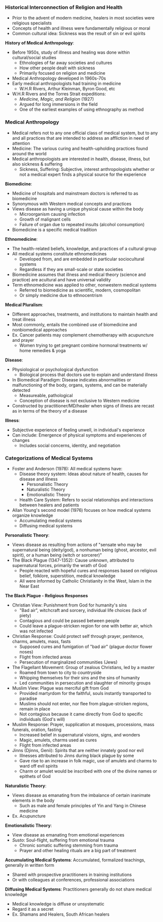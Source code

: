 ### Historical Interconnection of Religion and Health
 - Prior to the advent of modern medicine, healers in most societies were religious specialists
 - Concepts of health and illness were fundamentally religious or moral
 - Common cultural idea: Sickness was the result of sin or evil spirits

**History of Medical Anthropology**:
 - Before 1950s, study of illness and healing was done within cultural/social studies
	 - Ethnologies of far away societies and cultures
	 - How other people dealt with sickness
	 - Primarily focused on religion and medicine
 - Medical Anthropology developed in 1960s-70s
 - Early medical anthropologists had training in medicine
	 - W.H.R Rivers, Arthur Kleinman, Byron Good, etc
 - W.H.R Rivers and the Torres Strait expeditions:
	 - *Medicine, Magic, and Religion* (1927)
	 - Argued for long immersions in the field
	 - One of the earliest examples of using ethnography as method

### Medical Anthropology
 - Medical refers not to any one official class of medical system, but to any and all practices that are intended to address an affliction in need of attention
 - Medicine: The various curing and health-upholding practices found around the world
 - Medical anthropologists are interested in health, disease, illness, but also sickness & suffering
	 - Sickness, Suffering: Subjective, interest anthropologists whether or not a medical expert finds a physical source for the experience

**Biomedicine**:
 - Medicine of hospitals and mainstream doctors is referred to as biomedicine
 - Synonymous with Western medical concepts and practices
 - Views disease as having a unique physical cause within the body
	 - Microorganism causing infection
	 - Growth of malignant cells
	 - Failure of organ due to repeated insults (alcohol consumption)
 - Biomedicine is a specific medical tradition

**Ethnomedicine**:
 - The health-related beliefs, knowledge, and practices of a cultural group
 - All medical systems constitute ethnomedicines
	 - Developed from, and are embedded in particular sociocultural systems
	 - Regardless if they are small-scale or state societies
 - Biomedicine assumes that illness and medical theory (science and practice) are acultural and have universal validity
 - Term ethnomedicine was applied to other, nonwestern medical systems
	 - Referred to biomedicine as scientific, modern, cosmopolitan
	 - Or simply medicine due to ethnocentrism

**Medical Pluralism**:
 - Different approaches, treatments, and institutions to maintain health and treat illness
 - Most commonly, entails the combined use of biomedicine and nonbiomedical approaches
 - Ex. Cancer patients may complement chemotherapy with acupuncture and prayer
	 - Women trying to get pregnant combine hormonal treatments w/ home remedies & yoga

**Disease**:
 - Physiological or psychological dysfunction
	 - Biological process that doctors use to explain and understand illness
 - In Biomedical Paradigm: Disease indicates abnormalities or malfunctioning of the body, organs, systems, and can be materially detected
	 - Measureable, pathological
	 - Conception of disease is not exclusive to Western medicine
 - Constructed by practitioner/MD/healer when signs of illness are recast as in terms of the theory of a disease

**Illness**:
 - Subjective experience of feeling unwell, in individual's experience
 - Can include: Emergence of physical symptoms and experiences of changes
	 - Includes social concerns, identity, and negotiation

### Categorizations of Medical Systems
 - Foster and Anderson (1978): All medical systems have:
	 - Disease theory system: Ideas about nature of health, causes for disease and illness
		 - Personalistic Theory
		 - Naturalistic Theory
		 - Emotionalistic Theory
	 - Health Care System: Refers to social relationships and interactions between healers and patients
 - Allan Young's second model (1976) focuses on how medical systems organize knowledge
	 - Accumulating medical systems
	 - Diffusing medical systems

**Personalistic Theory**:
 - Views disease as resulting from actions of "sensate who may be supernatural being (deity/god), a nonhuman being (ghost, ancestor, evil spirit), or a human being (witch or sorcerer)"
 - The Black Plague (1347-1352): Cause unknown, attributed to supernatural forces, primarily the wrath of God
	 - People reacted with hopeful cures and responses based on religious belief, folklore, superstition, medical knowledge
	 - All were informed by Catholic Christianity in the West, Islam in the Near East

**The Black Plague - Religious Responses**
 - Christian View: Punishment from God for humanity's sins
	 - "Bad air", witchcraft and sorcery, individual life choices (lack of piety)
	 - Contagious and could be passed between people
	 - Could leave a plague-stricken region for one with better air, which was not infected
 - Christian Response: Could protect self through prayer, penitence, charms, amulets, mass, fasts
	 - Supposed cures and fumigation of "bad air" (plague doctor flower noses)
	 - Flight from infected areas
	 - Persecution of marginalized communities (Jews)
 - The Flagellant Movement: Group of zealous Christians, led by a master
	 - Roamed from town to city to countryside
	 - Whipping themselves for their sins and the sins of humanity
	 - Led communities in persecution and slaughter of minority groups 
 - Muslim View: Plague was merciful gift from God
	 - Provided martyrdom for the faithful, souls instantly transported to paradise
	 - Muslims should not enter, nor flee from plague-stricken regions, remain in place
	 - Not contagious because it came directly from God to specific individuals (God's will)
 - Muslim Response: Prayer, supplication at mosques, processions, mass funerals, oration, fasting
	 - Increased belief in supernatural visions, signs, and wonders
	 - Magic, amulets, charms used as cures
	 - Flight from infected areas
 - Jinns (Djinns, Genii): Spirits that are neither innately good nor evil
	 - Illnesses attributed to Jinns during black plague by some
	 - Gave rise to an increase in folk magic, use of amulets and charms to ward off evil spirits
	 - Charm or amulet would be inscribed with one of the divine names or epithets of God

**Naturalistic Theory**:
 - Views disease as emanating from the imbalance of certain inanimate elements in the body
	 - Such as male and female principles of Yin and Yang in Chinese medicine
 - Ex. Acupuncture

**Emotionalistic Theory**:
 - View disease as emanating from emotional experiences
 - *Susto*: Soul-flight, suffering from emotional trauma
	 - Chronic somatic suffering stemming from trauma
	 - Prayer and other healing rituals are a big part of treatment

**Accumulating Medical Systems**: Accumulated, formalized teachings, generally in written form
 - Shared with prospective practitioners in training institutions
 - Or with colleagues at conferences, professional associations

**Diffusing Medical Systems**: Practitioners generally do not share medical knowledge
 - Medical knowledge is diffuse or unsystematic
 - Regard it as a secret
 - Ex. Shamans and Healers, South African healers

